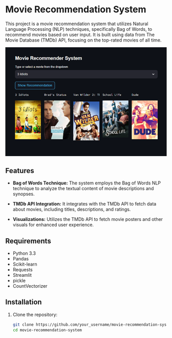 # Movie Recommendation System

This project is a movie recommendation system that utilizes Natural Language Processing (NLP) techniques, specifically Bag of Words, to recommend movies based on user input. It is built using data from The Movie Database (TMDb) API, focusing on the top-rated movies of all time.

![Alt text](https://github.com/r-rishit27/movie_recommendation/blob/main/Screenshot%202024-03-30%20024707.png)

## Features

- **Bag of Words Technique:** The system employs the Bag of Words NLP technique to analyze the textual content of movie descriptions and synopses.
  
- **TMDb API Integration:** It integrates with the TMDb API to fetch data about movies, including titles, descriptions, and ratings.
  
- **Visualizations:** Utilizes the TMDb API to fetch movie posters and other visuals for enhanced user experience.

## Requirements

- Python 3.3
- Pandas
- Scikit-learn
- Requests
- Streamlit
- pickle
- CountVectorizer
## Installation

1. Clone the repository:
   ```bash
   git clone https://github.com/your_username/movie-recommendation-system.git
   cd movie-recommendation-system
